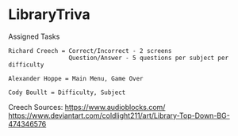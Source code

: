 # LibraryTriva
Assigned Tasks
    
    Richard Creech = Correct/Incorrect - 2 screens
                     Question/Answer - 5 questions per subject per difficulty
    
    Alexander Hoppe = Main Menu, Game Over
    
    Cody Boullt = Difficulty, Subject

Creech Sources:
   https://www.audioblocks.com/
   https://www.deviantart.com/coldlight211/art/Library-Top-Down-BG-474346576
